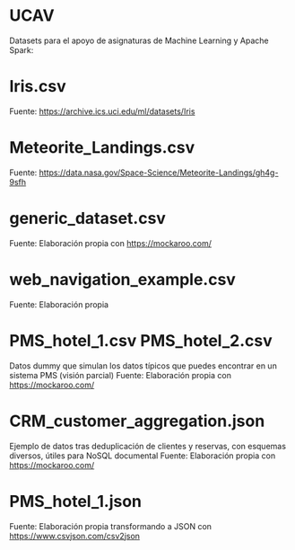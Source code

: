 # UCAV

Datasets para el apoyo de asignaturas de Machine Learning y Apache Spark:

# Iris.csv

Fuente: https://archive.ics.uci.edu/ml/datasets/Iris

# Meteorite_Landings.csv

Fuente: https://data.nasa.gov/Space-Science/Meteorite-Landings/gh4g-9sfh


# generic_dataset.csv

Fuente: Elaboración propia con https://mockaroo.com/

# web_navigation_example.csv

Fuente: Elaboración propia

# PMS_hotel_1.csv PMS_hotel_2.csv
Datos dummy que simulan los datos típicos que puedes encontrar en un sistema PMS (visión parcial)
Fuente: Elaboración propia con https://mockaroo.com/

# CRM_customer_aggregation.json
Ejemplo de datos tras deduplicación de clientes y reservas, con esquemas diversos, útiles para NoSQL documental
Fuente: Elaboración propia con https://mockaroo.com/

# PMS_hotel_1.json

Fuente: Elaboración propia transformando a JSON con https://www.csvjson.com/csv2json
